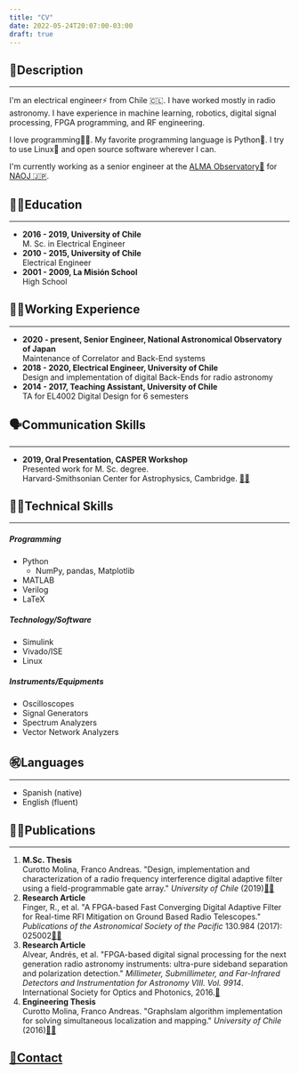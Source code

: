 ```yaml
---
title: "CV"
date: 2022-05-24T20:07:00-03:00
draft: true
---
```

## 🙋Description
----------------
I'm an electrical engineer⚡ from Chile 🇨🇱. I have worked mostly in radio astronomy. I have experience in machine learning, robotics, digital signal processing, FPGA programming, and RF engineering.

I love programming🧑‍💻. My favorite programming language is Python🐍. I try to use Linux🐧 and open source software wherever I can.

I'm currently working as a senior engineer at the [ALMA Observatory📡](https://www.almaobservatory.org/en/home/) for [NAOJ 🇯🇵](https://www.nao.ac.jp/en/).

## 🧑‍🎓Education
----------------------
- **2016 - 2019, University of Chile**  
M. Sc. in Electrical Engineer
- **2010 - 2015, University of Chile**  
Electrical Engineer
- **2001 - 2009, La Misión School**  
High School

## 🧑‍💼Working Experience
-------------------------------
- **2020 - present, Senior Engineer, National Astronomical Observatory of Japan**  
Maintenance of Correlator and Back-End systems
- **2018 - 2020, Electrical Engineer, University of Chile**  
Design and implementation of digital Back-Ends for radio astronomy
- **2014 - 2017, Teaching Assistant, University of Chile**  
TA for EL4002 Digital Design for 6 semesters

## 🗣️Communication Skills
----------------------------
- **2019, Oral Presentation, CASPER Workshop**  
Presented work for M. Sc. degree.  
Harvard-Smithsonian Center for Astrophysics, Cambridge. [🎥🔗](https://www.youtube.com/watch?v=0nEW_KABmiQ)

## 🧑‍💻Technical Skills
----------------------------
##### Programming
- Python
    - NumPy, pandas, Matplotlib
- MATLAB
- Verilog
- LaTeX
##### Technology/Software
- Simulink
- Vivado/ISE
- Linux
##### Instruments/Equipments
- Oscilloscopes
- Signal Generators
- Spectrum Analyzers
- Vector Network Analyzers

## ㊗️Languages
----------------
- Spanish (native)
- English (fluent)

## 🧑‍🔬Publications
-------------------------
1. **M.Sc. Thesis**  
Curotto Molina, Franco Andreas. "Design, implementation  and characterization of a radio frequency interference digital adaptive filter using a field-programmable gate  array." _University of Chile_ (2019)[📄🔗](http://www.das.uchile.cl/lab_mwl/publicaciones/Tesis/tesis_franco_curotto.pdf)
2. **Research Article**  
Finger, R., et al. "A FPGA-based Fast Converging Digital Adaptive Filter for Real-time RFI Mitigation on Ground Based Radio Telescopes." _Publications of the Astronomical  Society of the Pacific_ 130.984 (2017): 025002[📄🔗](https://iopscience.iop.org/article/10.1088/1538-3873/aa972f/pdf)
3. **Research Article**  
Alvear, Andrés, et al. "FPGA-based digital signal processing for the next generation radio astronomy instruments: ultra-pure sideband separation and polarization detection." _Millimeter, Submillimeter, and Far-Infrared Detectors and Instrumentation for Astronomy VIII. Vol. 9914_. International Society for Optics and Photonics, 2016.[🔗](https://www.researchgate.net/publication/305455863_FPGA-based_digital_signal_processing_for_the_next_generation_radio_astronomy_instruments_ultra-pure_sideband_separation_and_polarization_detection)
4. **Engineering Thesis**  
Curotto Molina, Franco Andreas. "Graphslam algorithm implementation for solving simultaneous localization and mapping." _University of Chile_ (2016)[📄🔗](http://repositorio.uchile.cl/bitstream/handle/2250/139093/Graphslam-algorithm-implementation-for-solving-simultaneous-localization-and-mapping.pdf?sequence=1)

## [📧Contact](/contact)

